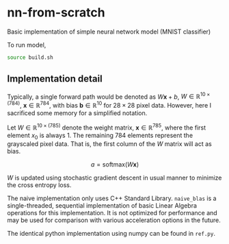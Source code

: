 # nn-from-scratch

Basic implementation of simple neural network model (MNIST classifier)

To run model,
```bash
source build.sh
```

## Implementation detail
Typically, a single forward path would be denoted as $W\mathbf{x} + b$, $W \in \mathbb{R}^{10 \times (784)}$, $\mathbf{x} \in \mathbb{R}^{784}$, with bias $\mathbf{b} \in \mathbb{R}^{10}$ for $28 \times 28$ pixel data. However, here I sacrificed some memory for a simplified notation.

Let $W \in \mathbb{R}^{10 \times (785)}$ denote the weight matrix, $\mathbf{x} \in \mathbb{R}^{785}$, where the first element $x_0$ is always 1. The remaining 784 elements represent the grayscaled pixel data. That is, the first column of the $W$ matrix will act as bias.

$$
a = \text{softmax}(W\mathbf{x})
$$

$W$ is updated using stochastic gradient descent in usual manner to minimize the cross entropy loss.

The naive implementation only uses C++ Standard Library. `naive_blas` is a single-threaded, sequential implementation of basic Linear Algebra operations for this implementation. It is not optimized for performance and may be used for comparison with various acceleration options in the future. 

The identical python implementation using numpy can be found in `ref.py`.

